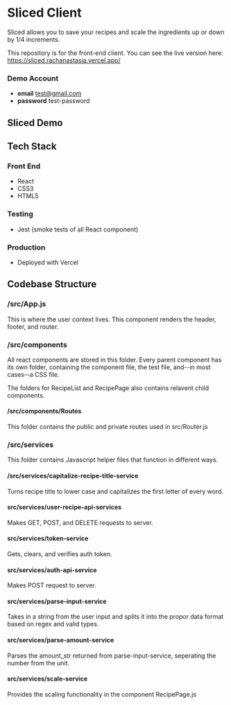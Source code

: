 # Sliced Client

Sliced allows you to save your recipes and scale the ingredients up or down by 1/4 increments.

This repository is for the front-end client. You can see the live version here:
https://sliced.rachanastasia.vercel.app/

### Demo Account

- **email** test@gmail.com
- **password** test-password

## Sliced Demo

## Tech Stack

### Front End

- React
- CSS3
- HTML5

### Testing

- Jest (smoke tests of all React component)

### Production

- Deployed with Vercel

## Codebase Structure

### /src/App.js

This is where the user context lives. This component renders the header, footer, and router.

### /src/components

All react components are stored in this folder. Every parent component has its own folder, containing the component file, the test file, and--in most cases--a CSS file.

The folders for RecipeList and RecipePage also contains relavent child components.

#### /src/components/Routes

This folder contains the public and private routes used in src/Router.js

### /src/services

This folder contains Javascript helper files that function in different ways.

#### /src/services/capitalize-recipe-title-service

Turns recipe title to lower case and capitalizes the first letter of every word.

#### src/services/user-recipe-api-services

Makes GET, POST, and DELETE requests to server.

#### src/services/token-service

Gets, clears, and verifies auth token.

#### src/services/auth-api-service

Makes POST request to server.

#### src/services/parse-input-service

Takes in a string from the user input and splits it into the propor data format based on regex and valid types.

#### src/services/parse-amount-service

Parses the amount_str returned from parse-input-service, seperating the number from the unit.

#### src/services/scale-service

Provides the scaling functionality in the component RecipePage.js
